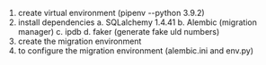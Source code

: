 1. create virtual environment (pipenv --python 3.9.2)
2. install dependencies
    a. SQLalchemy 1.4.41
    b. Alembic (migration manager)
    c. ipdb
    d. faker (generate fake uld numbers)
3. create the migration environment
4. to configure the migration environment (alembic.ini and env.py)